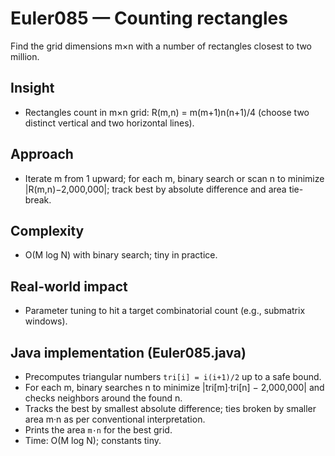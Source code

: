 # Euler085 — Counting rectangles

Find the grid dimensions m×n with a number of rectangles closest to two million.

## Insight

- Rectangles count in m×n grid: R(m,n) = m(m+1)n(n+1)/4 (choose two distinct vertical and two horizontal lines).

## Approach

- Iterate m from 1 upward; for each m, binary search or scan n to minimize |R(m,n)−2,000,000|; track best by absolute difference and area tie-break.

## Complexity
- O(M log N) with binary search; tiny in practice.

## Real-world impact
- Parameter tuning to hit a target combinatorial count (e.g., submatrix windows).

## Java implementation (Euler085.java)
- Precomputes triangular numbers `tri[i] = i(i+1)/2` up to a safe bound.
- For each m, binary searches n to minimize |tri[m]·tri[n] − 2,000,000| and checks neighbors around the found n.
- Tracks the best by smallest absolute difference; ties broken by smaller area m·n as per conventional interpretation.
- Prints the area `m·n` for the best grid.
- Time: O(M log N); constants tiny.
